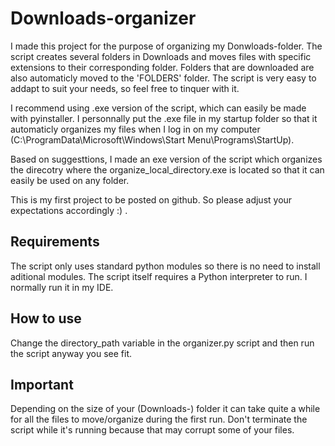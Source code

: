 # Downloads-organizer
 I made this project for the purpose of organizing my Donwloads-folder.
 The script creates several folders in Downloads and moves files with specific extensions to their corresponding folder.
 Folders that are downloaded are also automaticly moved to the 'FOLDERS' folder.
 The script is very easy to addapt to suit your needs, so feel free to tinquer with it.
 
 I recommend using .exe version of the script, which can easily be made with pyinstaller.
 I personnally put the .exe file in my startup folder so that it automaticly organizes my files when I log in on my computer (C:\ProgramData\Microsoft\Windows\Start Menu\Programs\StartUp).
 
 Based on suggesttions, I made an exe version of the script which organizes the direcotry where the organize_local_directory.exe is located  so that it can easily be used on any folder.
 
 This is my first project to be posted on github. So please adjust your expectations accordingly :) .
 
## Requirements
 The script only uses standard python modules so there is no need to install aditional modules.
 The script itself requires a Python interpreter to run. I normally run it in my IDE.
 
## How to use
Change the directory_path variable in the organizer.py script and then run the script anyway you see fit.
 
## Important
 Depending on the size of your (Downloads-) folder it can take quite a while for all the files to move/organize during the first run. Don't terminate the script while it's running because that may corrupt some of your files.
